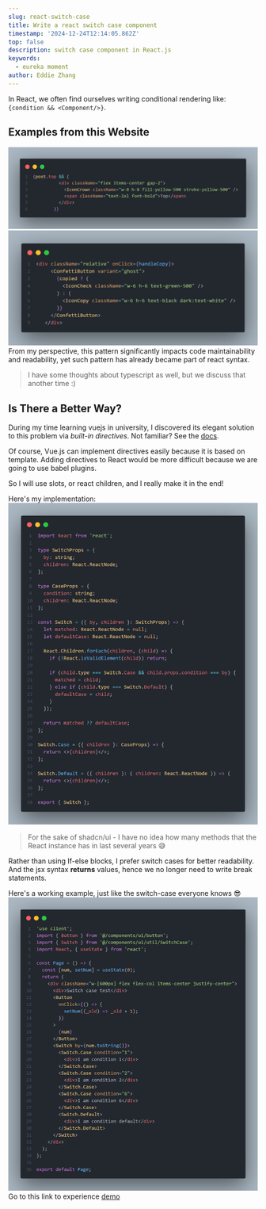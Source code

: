 ```yaml
---
slug: react-switch-case
title: Write a react switch case component
timestamp: '2024-12-24T12:14:05.862Z'
top: false
description: switch case component in React.js
keywords:
  - eureka moment
author: Eddie Zhang
---
```


In React, we often find ourselves writing conditional rendering like: `{condition && <Component/>}`.

## Examples from this Website

![use-and-operator](./and-op.png)
![use-ternary-operator](./tier.png)
From my perspective, this pattern significantly impacts code maintainability and readability, yet such pattern has already became part of react syntax.

> I have some thoughts about typescript as well, but we discuss that another time :)

## Is There a Better Way?

During my time learning vuejs in university, I discovered its elegant solution to this problem via _built-in directives_. Not familiar? See the [docs](https://vuejs.org/api/built-in-directives.html).

Of course, Vue.js can implement directives easily because it is based on template. Adding directives to React would be more difficult because we are going to use babel plugins.

So I will use slots, or react children, and I really make it in the end!

Here's my implementation:
![react-switch-case](./case.png)

> For the sake of shadcn/ui - I have no idea how many methods that the React instance has in last several years 😅

Rather than using If-else blocks, I prefer switch cases for better readability. And the jsx syntax **returns** values, hence we no longer need to write break statements.

Here's a working example, just like the switch-case everyone knows 😎
![react-switch-case-example](./case-example.png)
Go to this link to experience
[demo](/playground/switch-case)
